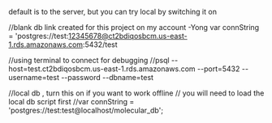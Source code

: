 default is to the server, but you can try local by switching it on


//blank db link created for this project on my account -Yong
var connString = 'postgres://test:12345678@ct2bdiqosbcm.us-east-1.rds.amazonaws.com:5432/test

//using terminal to connect for debugging
//psql --host=test.ct2bdiqosbcm.us-east-1.rds.amazonaws.com --port=5432 --username=test --password --dbname=test


//local db , turn this on if you want to work offline
// you will need to load the local db script first
//var connString = 'postgres://test:test@localhost/molecular_db';
